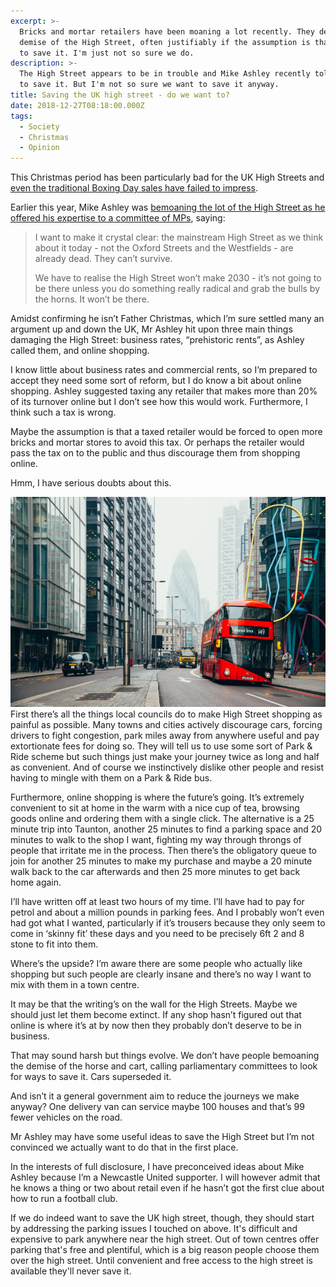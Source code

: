 ```yaml
---
excerpt: >-
  Bricks and mortar retailers have been moaning a lot recently. They decry the
  demise of the High Street, often justifiably if the assumption is that we want
  to save it. I'm just not so sure we do.
description: >-
  The High Street appears to be in trouble and Mike Ashley recently told MPs how
  to save it. But I'm not so sure we want to save it anyway.
title: Saving the UK high street - do we want to?
date: 2018-12-27T08:18:00.000Z
tags:
  - Society
  - Christmas
  - Opinion
---
```

This Christmas period has been particularly bad for the UK High Streets and [even the traditional Boxing Day sales have failed to impress](https://www.bbc.co.uk/news/business-46684639).

Earlier this year, Mike Ashley was [bemoaning the lot of the High Street as he offered his expertise to a committee of MPs](https://www.bbc.co.uk/news/business-46427918), saying:

> I want to make it crystal clear: the mainstream High Street as we think about it today - not the Oxford Streets and the Westfields - are already dead. They can’t survive.  
>   
> We have to realise the High Street won’t make 2030 - it’s not going to be there unless you do something really radical and grab the bulls by the horns. It won’t be there.  

Amidst confirming he isn’t Father Christmas, which I’m sure settled many an argument up and down the UK, Mr Ashley hit upon three main things damaging the High Street: business rates, “prehistoric rents”, as Ashley called them, and online shopping.

I know little about business rates and commercial rents, so I’m prepared to accept they need some sort of reform, but I do know a bit about online shopping. Ashley suggested taxing any retailer that makes more than 20% of its turnover online but I don’t see how this would work. Furthermore, I think such a tax is wrong.

Maybe the assumption is that a taxed retailer would be forced to open more bricks and mortar stores to avoid this tax. Or perhaps the retailer would pass the tax on to the public and thus discourage them from shopping online.

Hmm, I have serious doubts about this.

![The demise of the high street?](/assets/images/posts/2018/12/2018-12-27-high-street-2.jpg "caption=The demise of the high street?|class=s33 left|title=The demise of the high street?|@itemprop=image")First there’s all the things local councils do to make High Street shopping as painful as possible. Many towns and cities actively discourage cars, forcing drivers to fight congestion, park miles away from anywhere useful and pay extortionate fees for doing so. They will tell us to use some sort of Park & Ride scheme but such things just make your journey twice as long and half as convenient. And of course we instinctively dislike other people and resist having to mingle with them on a Park & Ride bus.

Furthermore, online shopping is where the future’s going. It’s extremely convenient to sit at home in the warm with a nice cup of tea, browsing goods online and ordering them with a single click. The alternative is a 25 minute trip into Taunton, another 25 minutes to find a parking space and 20 minutes to walk to the shop I want, fighting my way through throngs of people that irritate me in the process. Then there’s the obligatory queue to join for another 25 minutes to make my purchase and maybe a 20 minute walk back to the car afterwards and then 25 more minutes to get back home again.

I’ll have written off at least two hours of my time. I’ll have had to pay for petrol and about a million pounds in parking fees. And I probably won’t even had got what I wanted, particularly if it’s trousers because they only seem to come in ‘skinny fit’ these days and you need to be precisely 6ft 2 and 8 stone to fit into them.

Where’s the upside? I’m aware there are some people who actually like shopping but such people are clearly insane and there’s no way I want to mix with them in a town centre.

It may be that the writing’s on the wall for the High Streets. Maybe we should just let them become extinct. If any shop hasn’t figured out that online is where it’s at by now then they probably don’t deserve to be in business.

That may sound harsh but things evolve. We don’t have people bemoaning the demise of the horse and cart, calling parliamentary committees to look for ways to save it. Cars superseded it. 

And isn’t it a general government aim to reduce the journeys we make anyway? One delivery van can service maybe 100 houses and that’s 99 fewer vehicles on the road.

Mr Ashley may have some useful ideas to save the High Street but I’m not convinced we actually want to do that in the first place.

In the interests of full disclosure, I have preconceived ideas about Mike Ashley because I’m a Newcastle United supporter. I will however admit that he knows a thing or two about retail even if he hasn’t got the first clue about how to run a football club.

If we do indeed want to save the UK high street, though, they should start by addressing the parking issues I touched on above. It's difficult and expensive to park anywhere near the high street. Out of town centres offer parking that's free and plentiful, which is a big reason people choose them over the high street. Until convenient and free access to the high street is available they'll never save it.

